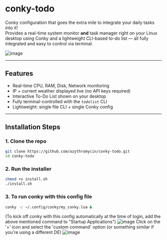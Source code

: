 # conky-todo

Conky configuration that goes the extra mile to integrate your daily tasks into it!  
Provides a real-time system monitor **and** task manager right on your Linux desktop using Conky and a lightweight CLI-based to-do list — all fully integrated and easy to control via terminal.

![image](https://github.com/user-attachments/assets/ec843706-a82f-4220-a4a3-cc4ee238bebd)

---

## Features

- Real-time CPU, RAM, Disk, Network monitoring
- IP + current weather displayed live (no API keys required)
- Interactive To-Do List shown on your desktop
- Fully terminal-controlled with the `todolist` CLI
- Lightweight: single file CLI + single Conky config

---

## Installation Steps

### 1. Clone the repo 

```bash
git clone https://github.com/azythromycin/conky-todo.git
cd conky-todo
```
### 2. Run the installer

```bash
chmod +x install.sh
./install.sh
```
### 3. To run conky with this config file
```bash
conky -c ~/.config/conky/my_conky.lua &
```
(To kick off conky with this config automatically at the time of login, add the above mentioned command to "Startup Applications")
![image](https://github.com/user-attachments/assets/85d6303f-61e1-481f-85cd-b1061bae23c1)
Click on the '+' icon and select the 'custom command' option (or something similar if you're using a different DE)
![image](https://github.com/user-attachments/assets/74c54c36-12d2-435c-8f46-d838d9706eed)




